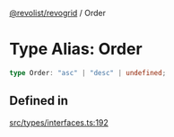 [@revolist/revogrid](README.md) / Order

# Type Alias: Order

```ts
type Order: "asc" | "desc" | undefined;
```

## Defined in

[src/types/interfaces.ts:192](https://github.com/revolist/revogrid/blob/3cf03d1039e53d8581c1791130c13324e129dd40/src/types/interfaces.ts#L192)
